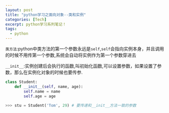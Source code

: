 ```yaml
---
layout: post
title: "python学习之面向对象--类和实例"
categories: [Tech]
excerpt: python学习系列笔记！
tags:
  - python
---
```



`类方法`:python中类方法的第一个参数永远是`self`,`self`会指向实例本身，并且调用的时候不用传第一个参数,系统会自动将实例作为第一个参数穿进去

`__init__`:实例创建后会执行的函数,叫初始化函数,可以设置参数，如果设置了参数，那么在实例化对象的时候也要传参.

```python
class Student:
    def __init__(self, name, age):
        self.name = name
        self.age = age

>>> stu = Student('Tom', 29) # 要传递和__init__方法一致的参数
```
